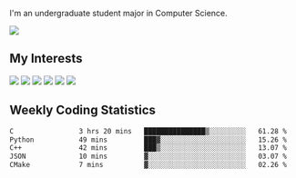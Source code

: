 I'm an undergraduate student major in Computer Science.

![](https://github-readme-stats.vercel.app/api?username=littzhch&theme=radical)

## My Interests

![](https://img.shields.io/badge/Python-3776AB?style=flat&labelColor=FFD43B&logoColor=3776AB&logo=python)
![](https://img.shields.io/badge/C-00599C?style=flat&labelColor=01427d&logoColor=6295cb&logo=c)
![](https://img.shields.io/badge/Rust-ffffff?style=flat&labelColor=ffffff&logoColor=000000&logo=rust)
![](https://img.shields.io/badge/LaTeX-008080?style=flat&labelColor=eeece5&logoColor=008080&logo=latex)
![](https://img.shields.io/badge/OpenGL-5487b2?style=flat&labelColor=ffffff&logoColor=5487b2&logo=opengl)
![](https://img.shields.io/badge/archlinux-1793d1?style=flat&labelColor=333333&logoColor=1793d1&logo=archlinux)

## Weekly Coding Statistics
<!--START_SECTION:waka-->

```txt
C                3 hrs 20 mins   ███████████████▒░░░░░░░░░   61.28 %
Python           49 mins         ███▓░░░░░░░░░░░░░░░░░░░░░   15.26 %
C++              42 mins         ███▒░░░░░░░░░░░░░░░░░░░░░   13.07 %
JSON             10 mins         ▓░░░░░░░░░░░░░░░░░░░░░░░░   03.07 %
CMake            7 mins          ▓░░░░░░░░░░░░░░░░░░░░░░░░   02.26 %
```

<!--END_SECTION:waka-->
